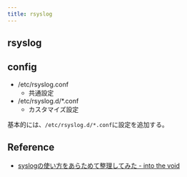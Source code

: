 ```yaml
---
title: rsyslog
---
```


## rsyslog


## config
* /etc/rsyslog.conf
    * 共通設定
* /etc/rsyslog.d/*.conf
    * カスタマイズ設定

基本的には、`/etc/rsyslog.d/*.conf`に設定を追加する。

## Reference
* [syslogの使い方をあらためて整理してみた - into the void](http://intothevoid.hatenablog.com/entry/2016/09/11/104652)
